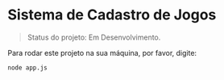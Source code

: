<h1>Sistema de Cadastro de Jogos</h1>

> Status do projeto: Em Desenvolvimento.

Para rodar este projeto na sua máquina, por favor, digite: 
```
node app.js
```
